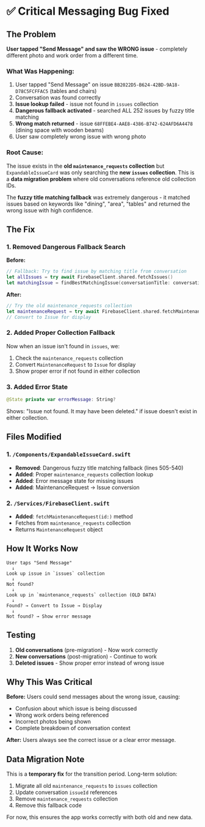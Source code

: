 # ✅ Critical Messaging Bug Fixed

## The Problem

**User tapped "Send Message" and saw the WRONG issue** - completely different photo and work order from a different time.

### What Was Happening:
1. User tapped "Send Message" on issue `BB2022D5-B624-42BD-9A18-D78C5FCFFAC5` (tables and chairs)
2. Conversation was found correctly
3. **Issue lookup failed** - issue not found in `issues` collection
4. **Dangerous fallback activated** - searched ALL 252 issues by fuzzy title matching
5. **Wrong match returned** - issue `68FFEBE4-AAE8-4386-B742-624AFD6A4478` (dining space with wooden beams)
6. User saw completely wrong issue with wrong photo

### Root Cause:
The issue exists in the **old `maintenance_requests` collection** but `ExpandableIssueCard` was only searching the **new `issues` collection**. This is a **data migration problem** where old conversations reference old collection IDs.

The **fuzzy title matching fallback** was extremely dangerous - it matched issues based on keywords like "dining", "area", "tables" and returned the wrong issue with high confidence.

## The Fix

### 1. Removed Dangerous Fallback Search
**Before:**
```swift
// Fallback: Try to find issue by matching title from conversation
let allIssues = try await FirebaseClient.shared.fetchIssues()
let matchingIssue = findBestMatchingIssue(conversationTitle: conversationTitle, allIssues: allIssues)
```

**After:**
```swift
// Try the old maintenance_requests collection
let maintenanceRequest = try await FirebaseClient.shared.fetchMaintenanceRequest(id: issueId)
// Convert to Issue for display
```

### 2. Added Proper Collection Fallback
Now when an issue isn't found in `issues`, we:
1. Check the `maintenance_requests` collection
2. Convert `MaintenanceRequest` to `Issue` for display
3. Show proper error if not found in either collection

### 3. Added Error State
```swift
@State private var errorMessage: String?
```

Shows: "Issue not found. It may have been deleted." if issue doesn't exist in either collection.

## Files Modified

### 1. `/Components/ExpandableIssueCard.swift`
- **Removed**: Dangerous fuzzy title matching fallback (lines 505-540)
- **Added**: Proper `maintenance_requests` collection lookup
- **Added**: Error message state for missing issues
- **Added**: MaintenanceRequest → Issue conversion

### 2. `/Services/FirebaseClient.swift`
- **Added**: `fetchMaintenanceRequest(id:)` method
- Fetches from `maintenance_requests` collection
- Returns `MaintenanceRequest` object

## How It Works Now

```
User taps "Send Message"
  ↓
Look up issue in `issues` collection
  ↓
Not found?
  ↓
Look up in `maintenance_requests` collection (OLD DATA)
  ↓
Found? → Convert to Issue → Display
  ↓
Not found? → Show error message
```

## Testing

1. **Old conversations** (pre-migration) - Now work correctly
2. **New conversations** (post-migration) - Continue to work
3. **Deleted issues** - Show proper error instead of wrong issue

## Why This Was Critical

**Before:** Users could send messages about the wrong issue, causing:
- Confusion about which issue is being discussed
- Wrong work orders being referenced
- Incorrect photos being shown
- Complete breakdown of conversation context

**After:** Users always see the correct issue or a clear error message.

## Data Migration Note

This is a **temporary fix** for the transition period. Long-term solution:
1. Migrate all old `maintenance_requests` to `issues` collection
2. Update conversation `issueId` references
3. Remove `maintenance_requests` collection
4. Remove this fallback code

For now, this ensures the app works correctly with both old and new data.
